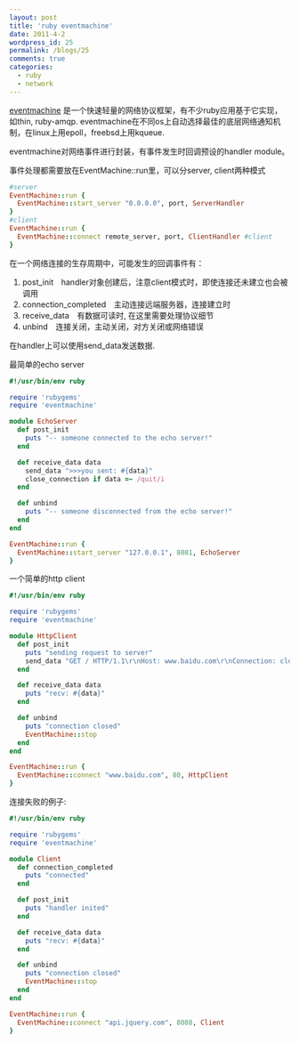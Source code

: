 ```yaml
---
layout: post
title: 'ruby eventmachine'
date: 2011-4-2
wordpress_id: 25
permalink: /blogs/25
comments: true
categories:
  - ruby
  - network
---
```

[eventmachine](https://github.com/eventmachine/eventmachine) 是一个快速轻量的网络协议框架，有不少ruby应用基于它实现，如thin, ruby-amqp. eventmachine在不同os上自动选择最佳的底层网络通知机制，在linux上用epoll，freebsd上用kqueue.

eventmachine对网络事件进行封装，有事件发生时回调预设的handler module。

事件处理都需要放在EventMachine::run里，可以分server, client两种模式

``` ruby
#server
EventMachine::run {
  EventMachine::start_server "0.0.0.0", port, ServerHandler
}
#client
EventMachine::run {
  EventMachine::connect remote_server, port, ClientHandler #client
}
```

在一个网络连接的生存周期中，可能发生的回调事件有：

1. post_init　handler对象创建后，注意client模式时，即使连接还未建立也会被调用</li>
2. connection_completed　主动连接远端服务器，连接建立时</li>
3. receive_data　有数据可读时, 在这里需要处理协议细节</li>
4. unbind　连接关闭，主动关闭，对方关闭或网络错误</li>

在handler上可以使用send_data发送数据.

最简单的echo server

``` ruby
#!/usr/bin/env ruby

require 'rubygems'
require 'eventmachine'

module EchoServer
  def post_init
    puts "-- someone connected to the echo server!"
  end

  def receive_data data
    send_data ">>>you sent: #{data}"
    close_connection if data =~ /quit/i
  end

  def unbind
    puts "-- someone disconnected from the echo server!"
  end
end

EventMachine::run {
  EventMachine::start_server "127.0.0.1", 8081, EchoServer
}
```

一个简单的http client

``` ruby
#!/usr/bin/env ruby

require 'rubygems'
require 'eventmachine'

module HttpClient
  def post_init
    puts "sending request to server"
    send_data "GET / HTTP/1.1\r\nHost: www.baidu.com\r\nConnection: close\r\n\r\n"
  end

  def receive_data data
    puts "recv: #{data}"
  end

  def unbind
    puts "connection closed"
    EventMachine::stop
  end
end

EventMachine::run {
  EventMachine::connect "www.baidu.com", 80, HttpClient
}
```

连接失败的例子:

``` ruby
#!/usr/bin/env ruby

require 'rubygems'
require 'eventmachine'

module Client
  def connection_completed
    puts "connected"
  end

  def post_init
    puts "handler inited"
  end

  def receive_data data
    puts "recv: #{data}"
  end

  def unbind
    puts "connection closed"
    EventMachine::stop
  end
end

EventMachine::run {
  EventMachine::connect "api.jquery.com", 8088, Client
}
```

